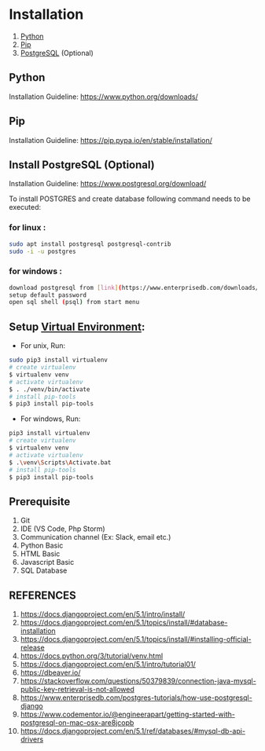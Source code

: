 # Installation

1. [Python](https://www.python.org/)
2. [Pip](https://pip.pypa.io/en/stable/getting-started/)
3. [PostgreSQL](https://www.postgresql.org/) (Optional)

## Python
Installation Guideline: https://www.python.org/downloads/

## Pip
Installation Guideline: https://pip.pypa.io/en/stable/installation/

## Install PostgreSQL (Optional)
Installation Guideline: https://www.postgresql.org/download/

To install POSTGRES and create database following command needs to be executed:

### for linux :

```bash
sudo apt install postgresql postgresql-contrib
sudo -i -u postgres
```

### for windows :

```bash
download postgresql from [link](https://www.enterprisedb.com/downloads/postgres-postgresql-downloads)
setup default password
open sql shell (psql) from start menu
```

## Setup [Virtual Environment](https://docs.python.org/3/tutorial/venv.html):
- For unix, Run:
```bash
sudo pip3 install virtualenv
# create virtualenv
$ virtualenv venv
# activate virtualenv
$ . ./venv/bin/activate
# install pip-tools
$ pip3 install pip-tools
```
- For windows, Run:
```bash
pip3 install virtualenv
# create virtualenv
$ virtualenv venv
# activate virtualenv
$ .\venv\Scripts\Activate.bat
# install pip-tools
$ pip3 install pip-tools
```

## Prerequisite
1. Git
2. IDE (VS Code, Php Storm)
3. Communication channel (Ex: Slack, email etc.)
4. Python Basic
5. HTML Basic
6. Javascript Basic
7. SQL Database


## REFERENCES
1. https://docs.djangoproject.com/en/5.1/intro/install/
2. https://docs.djangoproject.com/en/5.1/topics/install/#database-installation
3. https://docs.djangoproject.com/en/5.1/topics/install/#installing-official-release
4. https://docs.python.org/3/tutorial/venv.html
5. https://docs.djangoproject.com/en/5.1/intro/tutorial01/
6. https://dbeaver.io/
7. https://stackoverflow.com/questions/50379839/connection-java-mysql-public-key-retrieval-is-not-allowed
8. https://www.enterprisedb.com/postgres-tutorials/how-use-postgresql-django
9.  https://www.codementor.io/@engineerapart/getting-started-with-postgresql-on-mac-osx-are8jcopb
10. https://docs.djangoproject.com/en/5.1/ref/databases/#mysql-db-api-drivers
